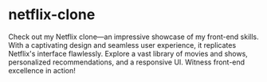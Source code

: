 # netflix-clone
Check out my Netflix clone—an impressive showcase of my front-end skills. With a captivating design and seamless user experience, it replicates Netflix's interface flawlessly. Explore a vast library of movies and shows, personalized recommendations, and a responsive UI. Witness front-end excellence in action!
